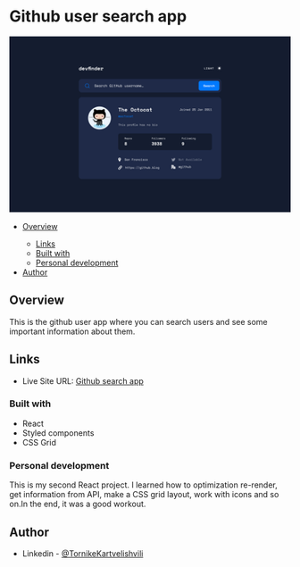 # Github user search app
![app screnshot](/src/assets/screenshot.jpg)

  <ul>
    <li><a href="#overview">Overview</a></li>
    <ul>
        <li><a href="#links">Links</a></li>
        <li><a href="#built-with">Built with</a></li>
        <li><a href="#personal-development">Personal development</a></li>
    </ul>
    <li><a href="#author">Author</a></li>
  </ul>

<h2 id="overview">Overview</h2>
<p>This is the github user app where you can search users and see some important information about them.</p>

<h2 id="links">Links</h2>
    <ul>
        <li>Live Site URL: <a href="https://tkart707-github-user-ap.netlify.app/" target="_blank">Github search app</a></li>
    </ul>
<h3 id="built-with">Built with</h3>
    <ul>
        <li>React</li>
        <li>Styled components</li>
        <li>CSS Grid</li>
    </ul>
<h3 id="personal-development">Personal development</h3>
<p>This is my second React project. I learned how to optimization re-render, get information from API, make a CSS grid layout, work with icons and so on.In the end, it was a good workout.</p>

<h2 id="author">Author</h2>
    <ul>
        <li>Linkedin - <a href="https://www.linkedin.com/in/tornike-kartvelishvili-3259821bb/">@TornikeKartvelishvili</a></li>
    </ul>






